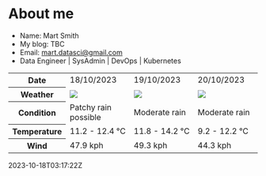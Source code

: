 # About me

- Name: Mart Smith
- My blog: TBC
- Email: [mart.datasci@gmail.com](mailto:mart.datasci6@gmail.com)
- Data Engineer | SysAdmin | DevOps | Kubernetes


<table>
    <tr>
        <th>Date</th>
        <td>18/10/2023</td><td>19/10/2023</td><td>20/10/2023</td>
    </tr>
    <tr>
        <th>Weather</th>
        <td><img src="https://cdn.weatherapi.com/weather/64x64/day/176.png"/></td><td><img src="https://cdn.weatherapi.com/weather/64x64/day/302.png"/></td><td><img src="https://cdn.weatherapi.com/weather/64x64/day/302.png"/></td>
    </tr>
    <tr>
        <th>Condition</th>
        <td width="200px">Patchy rain possible</td><td width="200px">Moderate rain</td><td width="200px">Moderate rain</td>
    </tr>
    <tr>
        <th>Temperature</th>
        <td>11.2 -  12.4 °C</td><td>11.8 -  14.2 °C</td><td>9.2 -  12.2 °C</td>
    </tr>
    <tr>
        <th>Wind</th>
        <td>47.9 kph</td><td>49.3 kph</td><td>44.3 kph</td>
    </tr>
</table>


2023-10-18T03:17:22Z

